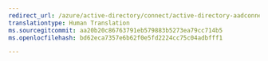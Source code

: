 ```yaml
---
redirect_url: /azure/active-directory/connect/active-directory-aadconnectsync-understanding-declarative-provisioning-expressions
translationtype: Human Translation
ms.sourcegitcommit: aa20b20c86763791eb579883b5273ea79cc714b5
ms.openlocfilehash: bd62eca7357e6b62f0e5fd2224cc75c04adbfff1

---
```




<!--HONumber=Feb17_HO2-->


